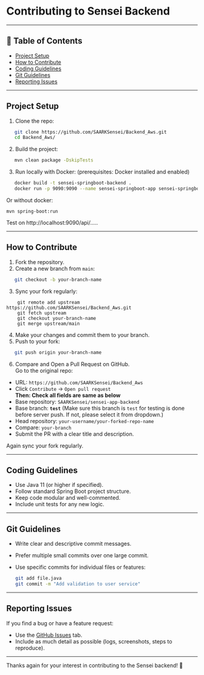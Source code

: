 # Contributing to Sensei Backend
---

## 📌 Table of Contents

- [Project Setup](#project-setup)
- [How to Contribute](#how-to-contribute)
- [Coding Guidelines](#coding-guidelines)
- [Git Guidelines](#git-guidelines)
- [Reporting Issues](#reporting-issues)

---

## Project Setup

1. Clone the repo:
```sh
   git clone https://github.com/SAARKSensei/Backend_Aws.git
   cd Backend_Aws/
```

2. Build the project:
```sh
   mvn clean package -DskipTests
```

3. Run locally with Docker:
   (prerequisites: Docker installed and enabled)
```sh
   docker build -t sensei-springboot-backend .
   docker run -p 9090:9090 --name sensei-springboot-app sensei-springboot-backend
```
Or without docker:
```shell
mvn spring-boot:run
```
Test on http://localhost:9090/api/.....

---

## How to Contribute

1. Fork the repository.
2. Create a new branch from `main`:

```sh
   git checkout -b your-branch-name
```

3. Sync your fork regularly:
```shell
    git remote add upstream https://github.com/SAARKSensei/Backend_Aws.git
    git fetch upstream
    git checkout your-branch-name
    git merge upstream/main
```

4. Make your changes and commit them to your branch.
5. Push to your fork:

```sh
   git push origin your-branch-name
```

6. Compare and Open a Pull Request on GitHub.\
Go to the original repo: 
- URL: `https://github.com/SAARKSensei/Backend_Aws`
- Click `Contribute` → `Open pull request` \
**Then: Check all fields are same as below**
- Base repository: `SAARKSensei/sensei-app-backend`
- Base branch: **`test`** (Make sure this branch is `test` for testing is done before server push. If not, please select it from dropdown.)
- Head repository: `your-username/your-forked-repo-name`
- Compare: `your-branch`
- Submit the PR with a clear title and description.

Again sync your fork regularly.

---

## Coding Guidelines

- Use Java 11 (or higher if specified).
- Follow standard Spring Boot project structure.
- Keep code modular and well-commented.
- Include unit tests for any new logic.

---

## Git Guidelines

- Write clear and descriptive commit messages.
- Prefer multiple small commits over one large commit.
- Use specific commits for individual files or features:

  ```sh
  git add file.java
  git commit -m "Add validation to user service"
  ```

---

## Reporting Issues

If you find a bug or have a feature request:

- Use the [GitHub Issues](https://github.com/SAARKSensei/Backend_Aws/issues) tab.
- Include as much detail as possible (logs, screenshots, steps to reproduce).

---

Thanks again for your interest in contributing to the Sensei backend! 🙌

